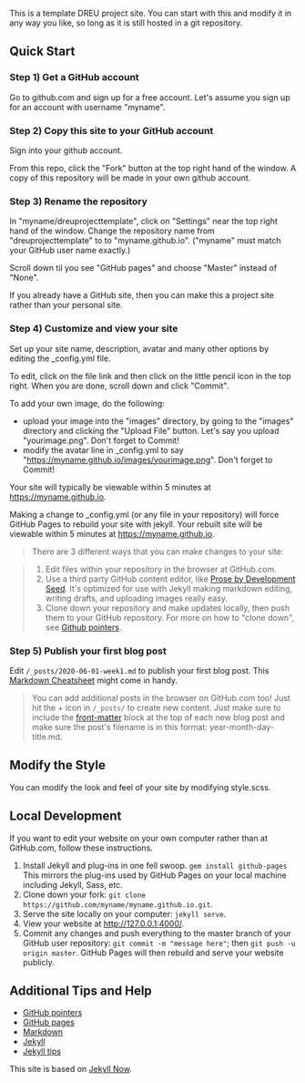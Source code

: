 This is a template DREU project site. You can start with this and modify it in any way you like, so long as it is still hosted in a git repository.

## Quick Start

### Step 1) Get a GitHub account

Go to github.com and sign up for a free account. Let's assume you sign up for an account with username "myname".

### Step 2) Copy this site to your GitHub account

Sign into your github account.

From this repo, click the "Fork" button at the top right hand of the window.
A copy of this repository will be made in your own github account.

### Step 3) Rename the repository

In "myname/dreuprojecttemplate", click on "Settings" near the top right hand of the window. Change the repository name from "dreuprojecttemplate" to to "myname.github.io". ("myname" must match your GitHub user name exactly.)

Scroll down til you see "GitHub pages" and choose "Master" instead of "None".

If you already have a GitHub site, then you can make this a project site rather than your personal site.

### Step 4) Customize and view your site

Set up your site name, description, avatar and many other options by editing the _config.yml file. 

To edit, click on the file link and then click on the little pencil icon in the top right. When you are done, scroll down and click "Commit".

To add your own image, do the following:
* upload your image into the "images" directory, by going to the "images" directory and clicking the "Upload File" button. Let's say you upload "yourimage.png". Don't forget to Commit!
* modify the avatar line in _config.yml to say "https://myname.github.io/images/yourimage.png". Don't forget to Commit!

Your site will typically be viewable within 5 minutes at <https://myname.github.io>.

Making a change to _config.yml (or any file in your repository) will force GitHub Pages to rebuild your site with jekyll. Your rebuilt site will be viewable within 5 minutes at <https://myname.github.io>.

> There are 3 different ways that you can make changes to your site:

> 1. Edit files within your repository in the browser at GitHub.com.
> 2. Use a third party GitHub content editor, like [Prose by Development Seed](http://prose.io). It's optimized for use with Jekyll making markdown editing, writing drafts, and uploading images really easy.
> 3. Clone down your repository and make updates locally, then push them to your GitHub repository. For more on how to "clone down", see [Github pointers](https://help.github.com/en/github/getting-started-with-github).

### Step 5) Publish your first blog post

Edit `/_posts/2020-06-01-week1.md` to publish your first blog post. This [Markdown Cheatsheet](http://www.jekyllnow.com/Markdown-Style-Guide/) might come in handy.

> You can add additional posts in the browser on GitHub.com too! Just hit the + icon in `/_posts/` to create new content. Just make sure to include the [front-matter](http://jekyllrb.com/docs/frontmatter/) block at the top of each new blog post and make sure the post's filename is in this format: year-month-day-title.md.

## Modify the Style

You can modify the look and feel of your site by modifying style.scss.

## Local Development

If you want to edit your website on your own computer rather than at GitHub.com, follow these instructions.

1. Install Jekyll and plug-ins in one fell swoop. `gem install github-pages` This mirrors the plug-ins used by GitHub Pages on your local machine including Jekyll, Sass, etc.
2. Clone down your fork: `git clone https://github.com/myname/myname.github.io.git`.
3. Serve the site locally on your computer: `jekyll serve`.
4. View your website at http://127.0.0.1:4000/.
5. Commit any changes and push everything to the master branch of your GitHub user repository: `git commit -m "message here"`; then `git push -u origin master`. GitHub Pages will then rebuild and serve your website publicly.

## Additional Tips and Help

- [GitHub pointers](https://help.github.com/en/github/getting-started-with-github)
- [GitHub pages](https://help.github.com/en/github/working-with-github-pages/creating-a-github-pages-site#creating-your-site)
- [Markdown](https://www.markdownguide.org/basic-syntax#links)
- [Jekyll](https://jekyllrb.com)
- [Jekyll tips](https://devhints.io/jekyll)

This site is based on [Jekyll Now](https://github.com/barryclark/jekyll-now).
